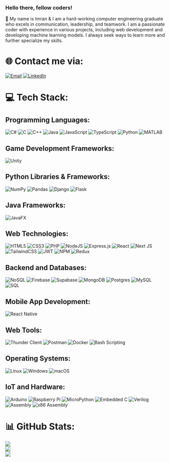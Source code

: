 ### Hello there, fellow coders!

🚀 My name is Imran & I am a hard-working computer engineering graduate who excels in communication, leadership, and teamwork. I am  a passionate coder with experience in various projects, including web development and developing machine learning models. I always seek ways to learn more and further specialize my skills.

# 🌐 Contact me via:
[![Email](https://img.shields.io/badge/Email-%23D14836.svg?style=for-the-badge&logo=gmail&logoColor=white)](mailto:nasir.imrun10@gmail.com)
[![LinkedIn](https://img.shields.io/badge/LinkedIn-%230077B5.svg?style=for-the-badge&logo=linkedin&logoColor=white)](https://www.linkedin.com/in/imrun10/)

# 💻 Tech Stack:

## Programming Languages:
![C#](https://img.shields.io/badge/C%23-%239146FF.svg?style=for-the-badge&logo=c-sharp&logoColor=white)
![C](https://img.shields.io/badge/c-%2300599C.svg?style=for-the-badge&logo=c&logoColor=white) 
![C++](https://img.shields.io/badge/c++-%2300599C.svg?style=for-the-badge&logo=c%2B%2B&logoColor=white) 
![Java](https://img.shields.io/badge/java-%23ED8B00.svg?style=for-the-badge&logo=java&logoColor=white) 
![JavaScript](https://img.shields.io/badge/javascript-%23323330.svg?style=for-the-badge&logo=javascript&logoColor=%23F7DF1E) 
![TypeScript](https://img.shields.io/badge/typescript-%23007ACC.svg?style=for-the-badge&logo=typescript&logoColor=white)
![Python](https://img.shields.io/badge/python-%2314354C.svg?style=for-the-badge&logo=python&logoColor=white) 
![MATLAB](https://img.shields.io/badge/matlab-%230076A8.svg?style=for-the-badge&logo=mathworks&logoColor=white)

## Game Development Frameworks:
![Unity](https://img.shields.io/badge/Unity-%23000000.svg?style=for-the-badge&logo=unity&logoColor=white)

## Python Libraries & Frameworks:
![NumPy](https://img.shields.io/badge/NumPy-%23013243.svg?style=for-the-badge&logo=numpy&logoColor=white) 
![Pandas](https://img.shields.io/badge/Pandas-%23150458.svg?style=for-the-badge&logo=pandas&logoColor=white) 
![Django](https://img.shields.io/badge/Django-%23092E20.svg?style=for-the-badge&logo=django&logoColor=white)
![Flask](https://img.shields.io/badge/Flask-%23000.svg?style=for-the-badge&logo=flask&logoColor=white)

## Java Frameworks:
![JavaFX](https://img.shields.io/badge/JavaFX-%23ED8B00.svg?style=for-the-badge&logo=java&logoColor=white) 

## Web Technologies:
![HTML5](https://img.shields.io/badge/html5-%23E34F26.svg?style=for-the-badge&logo=html5&logoColor=white) 
![CSS3](https://img.shields.io/badge/css3-%231572B6.svg?style=for-the-badge&logo=css3&logoColor=white) 
![PHP](https://img.shields.io/badge/php-%23777BB4.svg?style=for-the-badge&logo=php&logoColor=white)
![NodeJS](https://img.shields.io/badge/node.js-6DA55F?style=for-the-badge&logo=node.js&logoColor=white) 
![Express.js](https://img.shields.io/badge/express.js-%23404d59.svg?style=for-the-badge&logo=express&logoColor=%2361DAFB) 
![React](https://img.shields.io/badge/react-%2320232a.svg?style=for-the-badge&logo=react&logoColor=%2361DAFB) 
![Next JS](https://img.shields.io/badge/Next-black?style=for-the-badge&logo=next.js&logoColor=white)
![TailwindCSS](https://img.shields.io/badge/tailwindcss-%2338B2AC.svg?style=for-the-badge&logo=tailwind-css&logoColor=white) 
![JWT](https://img.shields.io/badge/JWT-black?style=for-the-badge&logo=JSON%20web%20tokens) 
![NPM](https://img.shields.io/badge/NPM-%23000000.svg?style=for-the-badge&logo=npm&logoColor=white) 
![Redux](https://img.shields.io/badge/redux-%23593d88.svg?style=for-the-badge&logo=redux&logoColor=white) 

## Backend and Databases:
![NoSQL](https://img.shields.io/badge/NoSQL-003545?style=for-the-badge&logo=firebase&logoColor=white) 
![Firebase](https://img.shields.io/badge/firebase-%23039BE5.svg?style=for-the-badge&logo=firebase) 
![Supabase](https://img.shields.io/badge/Supabase-3ECF8E?style=for-the-badge&logo=supabase&logoColor=white) 
![MongoDB](https://img.shields.io/badge/MongoDB-%234ea94b.svg?style=for-the-badge&logo=mongodb&logoColor=white) 
![Postgres](https://img.shields.io/badge/postgres-%23316192.svg?style=for-the-badge&logo=postgresql&logoColor=white)
![MySQL](https://img.shields.io/badge/mysql-%2300f.svg?style=for-the-badge&logo=mysql&logoColor=white) 
![SQL](https://img.shields.io/badge/SQL-%2307405e.svg?style=for-the-badge&logo=sqlite&logoColor=white) 

## Mobile App Development:
![React Native](https://img.shields.io/badge/React_Native-%2320232a.svg?style=for-the-badge&logo=react&logoColor=%2361DAFB)

## Web Tools:
![Thunder Client](https://img.shields.io/badge/Thunder%20Client-%23607C8E.svg?style=for-the-badge&logo=thunderclient&logoColor=white)
![Postman](https://img.shields.io/badge/Postman-FF6C37?style=for-the-badge&logo=postman&logoColor=white) 
![Docker](https://img.shields.io/badge/docker-%230db7ed.svg?style=for-the-badge&logo=docker&logoColor=white) 
![Bash Scripting](https://img.shields.io/badge/Bash-121011?style=for-the-badge&logo=gnu-bash&logoColor=white) 

## Operating Systems:
![Linux](https://img.shields.io/badge/linux-%231572B6.svg?style=for-the-badge&logo=linux&logoColor=white) 
![Windows](https://img.shields.io/badge/Windows-%230078D6.svg?style=for-the-badge&logo=windows&logoColor=white)
![macOS](https://img.shields.io/badge/macOS-%23999999.svg?style=for-the-badge&logo=apple&logoColor=white)

## IoT and Hardware:
![Arduino](https://img.shields.io/badge/Arduino-%2300979D.svg?style=for-the-badge&logo=arduino&logoColor=white) 
![Raspberry Pi](https://img.shields.io/badge/Raspberry%20Pi-%23C51A4A.svg?style=for-the-badge&logo=raspberry%20pi&logoColor=white) 
![MicroPython](https://img.shields.io/badge/MicroPython-%232E5B82.svg?style=for-the-badge&logo=micropython&logoColor=white)
![Embedded C](https://img.shields.io/badge/Embedded_C-%2310811F.svg?style=for-the-badge&logo=C&logoColor=white)
![Verilog](https://img.shields.io/badge/Verilog-%23000000.svg?style=for-the-badge&logo=verilog&logoColor=white)
![Assembly](https://img.shields.io/badge/Assembly-%23202F3D.svg?style=for-the-badge)
![x86 Assembly](https://img.shields.io/badge/x86%20Assembly-%231F7A89.svg?style=for-the-badge)

# 📊 GitHub Stats:
![](https://github-readme-stats.vercel.app/api?username=imrun10&hide_border=false&include_all_commits=true&count_private=true)<br/>
![](https://github-readme-streak-stats.herokuapp.com/?user=imrun10&hide_border=false)<br/>
![](https://github-readme-stats.vercel.app/api/top-langs/?username=imrun10&hide_border=false&include_all_commits=true&count_private=true&layout=compact)
